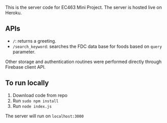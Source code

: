 This is the server code for EC463 Mini Project. The server is hosted live on Heroku. 

## APIs
- `/`: returns a greeting.
- `/search_keyword`: searches the FDC data base for foods based on `query` parameter.

Other storage and authentication routines were performed directly through Firebase client API. 

## To run locally
1. Download code from repo
2. Run `sudo npm install`
3. Run `node index.js`

The server will run on `localhost:3000`
